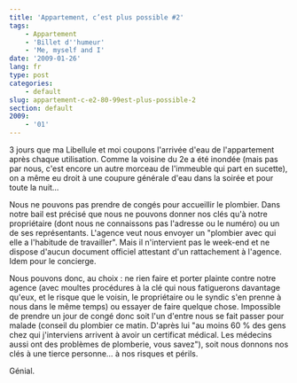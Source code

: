```yaml
---
title: 'Appartement, c’est plus possible #2'
tags:
    - Appartement
    - 'Billet d''humeur'
    - 'Me, myself and I'
date: '2009-01-26'
lang: fr
type: post
categories:
    - default
slug: appartement-c-e2-80-99est-plus-possible-2
section: default
2009:
    - '01'
---
```


3 jours que ma Libellule et moi coupons l'arrivée d'eau de l'appartement après chaque utilisation. Comme la voisine du 2e a été inondée (mais pas par nous, c'est encore un autre morceau de l'immeuble qui part en sucette), on a même eu droit à une coupure générale d'eau dans la soirée et pour toute la nuit…

Nous ne pouvons pas prendre de congés pour accueillir le plombier. Dans notre bail est précisé que nous ne pouvons donner nos clés qu'à notre propriétaire (dont nous ne connaissons pas l'adresse ou le numéro) ou un de ses représentants. L'agence veut nous envoyer un "plombier avec qui elle a l'habitude de travailler". Mais il n'intervient pas le week-end et ne dispose d'aucun document officiel attestant d'un rattachement à l'agence. Idem pour le concierge.

Nous pouvons donc, au choix&nbsp;: ne rien faire et porter plainte contre notre agence (avec moultes procédures à la clé qui nous fatiguerons davantage qu'eux, et le risque que le voisin, le propriétaire ou le syndic s'en prenne à nous dans le même temps) ou essayer de faire quelque chose. Impossible de prendre un jour de congé donc soit l'un d'entre nous se fait passer pour malade (conseil du plombier ce matin. D'après lui "au moins 60 % des gens chez qui j'interviens arrivent à avoir un certificat médical. Les médecins aussi ont des problèmes de plomberie, vous savez"), soit nous donnons nos clés à une tierce personne… à nos risques et périls.

Génial.